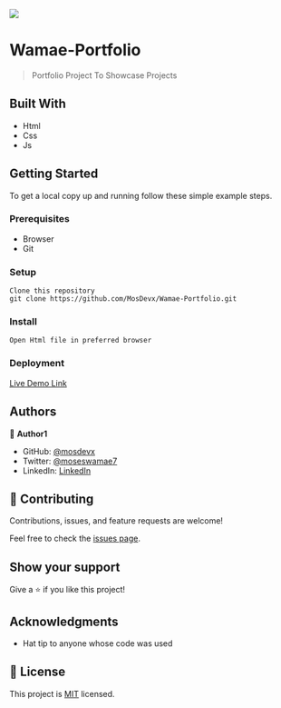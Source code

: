 ![](https://img.shields.io/badge/Microverse-blueviolet)

# Wamae-Portfolio

> Portfolio Project To Showcase Projects


## Built With

- Html
- Css
- Js


## Getting Started



To get a local copy up and running follow these simple example steps.

### Prerequisites
 - Browser
 - Git

### Setup
	Clone this repository
	git clone https://github.com/MosDevx/Wamae-Portfolio.git

### Install
	Open Html file in preferred browser

### Deployment
  [Live Demo Link](https://mosdevx.github.io/Wamae-Portfolio/)

## Authors

👤 **Author1**

- GitHub: [@mosdevx](https://github.com/mosdevx)
- Twitter: [@moseswamae7](https://twitter.com/moseswamae7)
- LinkedIn: [LinkedIn](https://linkedin.com/in/moses-wamae-a13a67244)


## 🤝 Contributing

Contributions, issues, and feature requests are welcome!

Feel free to check the [issues page](../../issues/).

## Show your support

Give a ⭐️ if you like this project!

## Acknowledgments

- Hat tip to anyone whose code was used


## 📝 License

This project is [MIT](./LICENSE) licensed.


